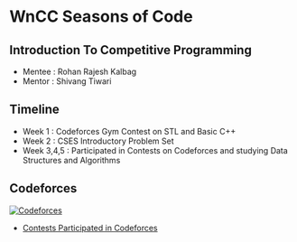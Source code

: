 # WnCC Seasons of Code

## Introduction To Competitive Programming

- Mentee : Rohan Rajesh Kalbag
- Mentor : Shivang Tiwari

## Timeline
- Week 1 : Codeforces Gym Contest on STL and Basic C++
- Week 2 : CSES Introductory Problem Set
- Week 3,4,5 : Participated in Contests on Codeforces and studying Data Structures and Algorithms 

## Codeforces
[![Codeforces](https://img.shields.io/badge/Codeforces-445f9d?style=for-the-badge&logo=Codeforces&logoColor=white)](https://codeforces.com/profile/rohanrkalbag)
- [Contests Participated in Codeforces](https://codeforces.com/contests/with/rohanrkalbag)
